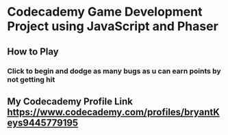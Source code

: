 # Codecademy Game Development Project using JavaScript and Phaser

## How to Play

### Click to begin and dodge as many bugs as u can earn points by not getting hit

## My Codecademy Profile **Link** https://www.codecademy.com/profiles/bryantKeys9445779195
